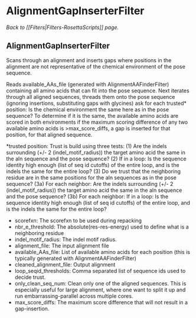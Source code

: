 # AlignmentGapInserterFilter
*Back to [[Filters|Filters-RosettaScripts]] page.*
## AlignmentGapInserterFilter

Scans through an alignment and inserts gaps where positions in the alignment are not representative of the chemical environment of the pose sequence.

Reads available_AAs_file (generated with AlignmentAAFinderFilter) containing all amino acids that can fit into the pose sequence. Next iterates through all aligned sequences, threads them onto the pose sequence (ignoring insertions, substituting gaps with glycines) ask for each trusted* position: Is the chemical environment the same here as in the pose sequence? To determine if it is the same, the available amino acids are scored in both environments if the maximum scoring difference of any two available amino acids is >max_score_diffs, a gap is inserted for that position, for that aligned sequence.

*trusted position: Trust is build using three tests: (1) Are the indels surrounding (+/- 2 (indel_motif_radius)) the target amino acid the same in the aln sequence and the pose sequence? (2) If in a loop: Is the sequence identity high enough (list of seq id cutoffs) of the entire loop, and is the indels the same for the entire loop? (3) Do we trust that the neighboring residue are in the same positions for the aln sequences as in the pose sequence? (3a) For each neighbor: Are the indels surrounding (+/- 2 (indel_motif_radius)) the target amino acid the same in the aln sequence and the pose sequence? (3b) For each neighbor: If in a loop: Is the sequence identity high enough (list of seq id cutoffs) of the entire loop, and is the indels the same for the entire loop?

<AlignmentGapInserterFilter name="(&string)" scorefxn="(beta_nov16 &string)" nbr_e_threshold="(0.1 &float)"  indel_motif_radius="(2 &int)" alignment_file="(null &string)" available_AAs_file="(null &string)" cleaned_alignment_file="(null &string)" loop_seqid_thresholds="(comma separated list)" only_clean_seq_num="(null &int)" max_score_diffs="(comma separated list)"/>

-   scorefxn: The scorefxn to be used during repacking
-   nbr_e_threshold: The absolute(res-res-energy) used to define what is a neighboring residue
-   indel_motif_radius: The indel motif radius.
-   alignment_file: The input alignment file
-   available_AAs_file: List of available amino acids for each position (this is typically generated with AlignmentAAFinderFilter)
-   cleaned_alignment_file: Output alignment
-   loop_seqid_thresholds: Comma separated list of sequence ids used to decide trust.
-   only_clean_seq_num: Clean only one of the aligned sequences. This is especially useful for large alignment, where one want to split it up and run embarrassing-parallel across multiple cores.
-   max_score_diffs: The maximum score difference that will not result in a gap-insertion.

